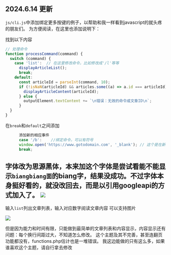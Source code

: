 ## 2024.6.14 更新
`js/cli.js`中添加绑定更多按键的例子，以帮助和我一样看到javascript的就头疼的朋友们。
为方便阅读，在这里也添加说明下：

找到以下内容
````javascript
// 处理命令  
function processCommand(command) {  
  switch (command) {  
    case 'list':  // 在这里修改命令，比如修改成'/l'等等  
      displayArticleList();  
      break;  
    default:  
      const articleId = parseInt(command, 10);  
      if (!isNaN(articleId) && articles.some((a) => a.id === articleId)) {  
        displayArticleContent(articleId);  
      } else {  
        outputElement.textContent += `\n错误：无效的命令或文章ID\n`;  
      }  
  }  
}  
````
在`break`和`default`之间添加
````javascript
      添加新的相应事件
      case '/b':    //绑定命令，可以有符号
      window.open('https://www.gotodomain.com', '_blank'); // 这个是在新窗口或标签页中打开链接，也可以添加自己的
      break;  
````

字体改为思源黑体，本来加这个字体是尝试看能不能显示`biangbiang面`的biang字，结果没成功。不过字体本身挺好看的，就没改回去，而是以引用googleapi的方式加入了。
![](https://pic53.photophoto.cn/20191220/0017029563619022_b.jpg)
----
输入`list`列出文章列表，输入对应数字阅读文章内容
可以支持图片

![](https://dev.shuyuzi.com/wp-content/uploads/2024/05/微信截图_20240516135246-1-300x181.jpg)

但是因为能力和时间有限，只能做到最简单的文章列表和内容显示，内容显示还有问题：每个换行间距过大，不知道怎么修改。
这个主题及其不完善，甚至连翻页功能都没有，functions.php估计也是一堆错误。
我这边能做的只有这么多，如果谁喜欢这个主题，请自行拿去修改
